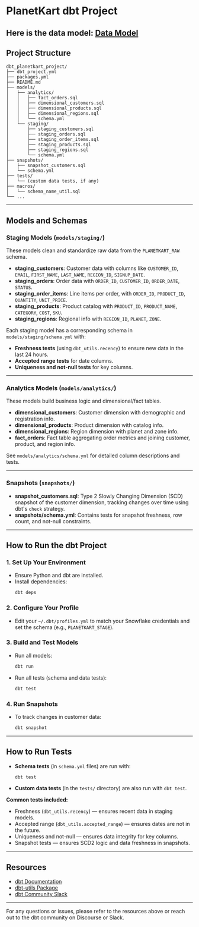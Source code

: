 # PlanetKart dbt Project

Here is the data model: 
[Data Model](assets/Lineage_graph.png)
---

## Project Structure

```
dbt_planetkart_project/
├── dbt_project.yml
├── packages.yml
├── README.md
├── models/
│   ├── analytics/
│   │   ├── fact_orders.sql
│   │   ├── dimensional_customers.sql
│   │   ├── dimensional_products.sql
│   │   ├── dimensional_regions.sql
│   │   └── schema.yml
│   └── staging/
│       ├── staging_customers.sql
│       ├── staging_orders.sql
│       ├── staging_order_items.sql
│       ├── staging_products.sql
│       ├── staging_regions.sql
│       └── schema.yml
├── snapshots/
│   ├── snapshot_customers.sql
│   └── schema.yml
├── tests/
│   └── (custom data tests, if any)
├── macros/
│   └── schema_name_util.sql
└── ...
```

---

## Models and Schemas

### Staging Models (`models/staging/`)

These models clean and standardize raw data from the `PLANETKART_RAW` schema.

- **staging_customers**: Customer data with columns like `CUSTOMER_ID`, `EMAIL`, `FIRST_NAME`, `LAST_NAME`, `REGION_ID`, `SIGNUP_DATE`.
- **staging_orders**: Order data with `ORDER_ID`, `CUSTOMER_ID`, `ORDER_DATE`, `STATUS`.
- **staging_order_items**: Line items per order, with `ORDER_ID`, `PRODUCT_ID`, `QUANTITY`, `UNIT_PRICE`.
- **staging_products**: Product catalog with `PRODUCT_ID`, `PRODUCT_NAME`, `CATEGORY`, `COST`, `SKU`.
- **staging_regions**: Regional info with `REGION_ID`, `PLANET`, `ZONE`.

Each staging model has a corresponding schema in `models/staging/schema.yml` with:
- **Freshness tests** (using `dbt_utils.recency`) to ensure new data in the last 24 hours.
- **Accepted range tests** for date columns.
- **Uniqueness and not-null tests** for key columns.

---

### Analytics Models (`models/analytics/`)

These models build business logic and dimensional/fact tables.

- **dimensional_customers**: Customer dimension with demographic and registration info.
- **dimensional_products**: Product dimension with catalog info.
- **dimensional_regions**: Region dimension with planet and zone info.
- **fact_orders**: Fact table aggregating order metrics and joining customer, product, and region info.

See `models/analytics/schema.yml` for detailed column descriptions and tests.

---

### Snapshots (`snapshots/`)

- **snapshot_customers.sql**: Type 2 Slowly Changing Dimension (SCD) snapshot of the customer dimension, tracking changes over time using dbt's `check` strategy.
- **snapshots/schema.yml**: Contains tests for snapshot freshness, row count, and not-null constraints.

---

## How to Run the dbt Project

### 1. Set Up Your Environment

- Ensure Python and dbt are installed.
- Install dependencies:
  ```sh
  dbt deps
  ```

### 2. Configure Your Profile

- Edit your `~/.dbt/profiles.yml` to match your Snowflake credentials and set the schema (e.g., `PLANETKART_STAGE`).

### 3. Build and Test Models

- Run all models:
  ```sh
  dbt run
  ```
- Run all tests (schema and data tests):
  ```sh
  dbt test
  ```

### 4. Run Snapshots

- To track changes in customer data:
  ```sh
  dbt snapshot
  ```

---

## How to Run Tests

- **Schema tests** (in `schema.yml` files) are run with:
  ```sh
  dbt test
  ```
- **Custom data tests** (in the `tests/` directory) are also run with `dbt test`.

**Common tests included:**
- Freshness (`dbt_utils.recency`) — ensures recent data in staging models.
- Accepted range (`dbt_utils.accepted_range`) — ensures dates are not in the future.
- Uniqueness and not-null — ensures data integrity for key columns.
- Snapshot tests — ensures SCD2 logic and data freshness in snapshots.

---

## Resources

- [dbt Documentation](https://docs.getdbt.com/docs/introduction)
- [dbt-utils Package](https://hub.getdbt.com/dbt-labs/dbt_utils/latest/)
- [dbt Community Slack](https://community.getdbt.com/)

---

For any questions or issues, please refer to the resources above or reach out to the dbt community on Discourse or Slack.
